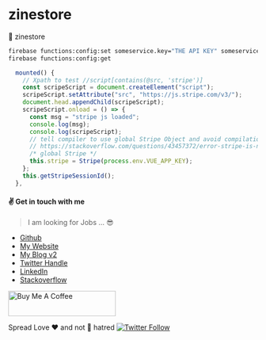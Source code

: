 # zinestore
:shopping_cart: zinestore

```sh
firebase functions:config:set someservice.key="THE API KEY" someservice.id="THE CLIENT ID"
firebase functions:config:get
```

```js
  mounted() {
    // Xpath to test //script[contains(@src, 'stripe')]
    const scripeScript = document.createElement("script");
    scripeScript.setAttribute("src", "https://js.stripe.com/v3/");
    document.head.appendChild(scripeScript);
    scripeScript.onload = () => {
      const msg = "stripe js loaded";
      console.log(msg);
      console.log(scripeScript);
      // tell compiler to use global Stripe Object and avoid compilation error
      // https://stackoverflow.com/questions/43457372/error-stripe-is-not-defined-no-undef
      /* global Stripe */
      this.stripe = Stripe(process.env.VUE_APP_KEY);
    };
    this.getStripeSessionId();
  },
```

#### :v: Get in touch with me

> I am looking for Jobs ... :sunglasses:

* [Github](https://github.com/avimehenwal/)
* [My Website](https://avimehenwal.in)
* [My Blog v2](https://avimehenwal2.netlify.app/)
* [Twitter Handle](https://twitter.com/avimehenwal)
* [LinkedIn](https://in.linkedin.com/in/avimehenwal)
* [Stackoverflow](https://stackoverflow.com/users/1915935/avi-mehenwal)

<a href="https://www.buymeacoffee.com/F1j07cV" target="_blank"><img src="https://cdn.buymeacoffee.com/buttons/default-orange.png" alt="Buy Me A Coffee" style="height: 51px !important;width: 217px !important;" ></a>

 Spread Love :hearts: and not :no_entry_sign: hatred   [![Twitter Follow](https://img.shields.io/twitter/follow/avimehenwal.svg?style=social)](https://twitter.com/avimehenwal)